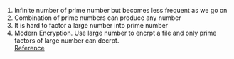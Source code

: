 1. Infinite number of prime number but becomes less frequent as we go on
2. Combination of prime numbers can produce any number 
3. It is hard to factor a large number into prime number 
4. Modern Encryption. Use large number to encrpt a file and only prime factors of large number can decrpt.     
[Reference](https://www.geek.com/news/geek-answers-why-should-we-care-about-prime-numbers-1574269/)
